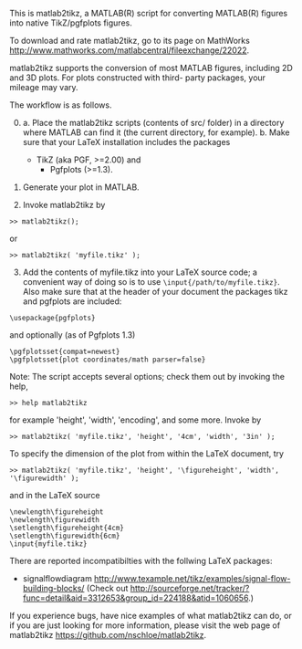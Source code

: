 This is matlab2tikz, a MATLAB(R) script for converting MATLAB(R) figures into native
TikZ/pgfplots figures.

To download and rate matlab2tikz, go to its page on MathWorks 
http://www.mathworks.com/matlabcentral/fileexchange/22022.

matlab2tikz supports the conversion of most MATLAB figures,
including 2D and 3D plots. For plots constructed with third-
party packages, your mileage may vary.

The workflow is as follows.

0. a. Place the matlab2tikz scripts (contents of src/ folder) in a directory where 
         MATLAB can find it (the current directory, for example).
   b. Make sure that your LaTeX installation includes the packages
      * TikZ (aka PGF, >=2.00) and
	    * Pgfplots (>=1.3).

1. Generate your plot in MATLAB.

2. Invoke matlab2tikz by
```
>> matlab2tikz();
```
   or
```
>> matlab2tikz( 'myfile.tikz' );
```

3. Add the contents of myfile.tikz into your LaTeX source code; a
   convenient way of doing so is to use `\input{/path/to/myfile.tikz}`.
   Also make sure that at the header of your document the packages tikz and
   pgfplots are included:
```
\usepackage{pgfplots}
```
  and optionally (as of Pgfplots 1.3)
```
\pgfplotsset{compat=newest}
\pgfplotsset{plot coordinates/math parser=false}
```
  Note:
  The script accepts several options; check them out by invoking the help,
```
>> help matlab2tikz
```
  for example 'height', 'width', 'encoding', and some more. Invoke by
```
>> matlab2tikz( 'myfile.tikz', 'height', '4cm', 'width', '3in' );
```
  To specify the dimension of the plot from within the LaTeX document, try
```
>> matlab2tikz( 'myfile.tikz', 'height', '\figureheight', 'width', '\figurewidth' );
```
  and in the LaTeX source
```
\newlength\figureheight
\newlength\figurewidth
\setlength\figureheight{4cm}
\setlength\figurewidth{6cm}
\input{myfile.tikz}
```
There are reported incompatibilties with the follwing LaTeX packages:
   * signalflowdiagram <http://www.texample.net/tikz/examples/signal-flow-building-blocks/>
     (Check out <http://sourceforge.net/tracker/?func=detail&aid=3312653&group_id=224188&atid=1060656>.)

If you experience bugs, have nice examples of what matlab2tikz can do, or if
you are just looking for more information, please visit the web page of
matlab2tikz <https://github.com/nschloe/matlab2tikz>.
